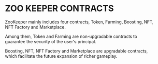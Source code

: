 # ZOO KEEPER CONTRACTS

ZooKeeper mainly includes four contracts, Token, Farming, Boosting, NFT, NFT Factory and Marketplace.

Among them, Token and Farming are non-upgradable contracts to guarantee the security of the user's principal.

Boosting, NFT, NFT Factory and Marketplace are upgradable contracts, which facilitate the future expansion of richer gameplay.

